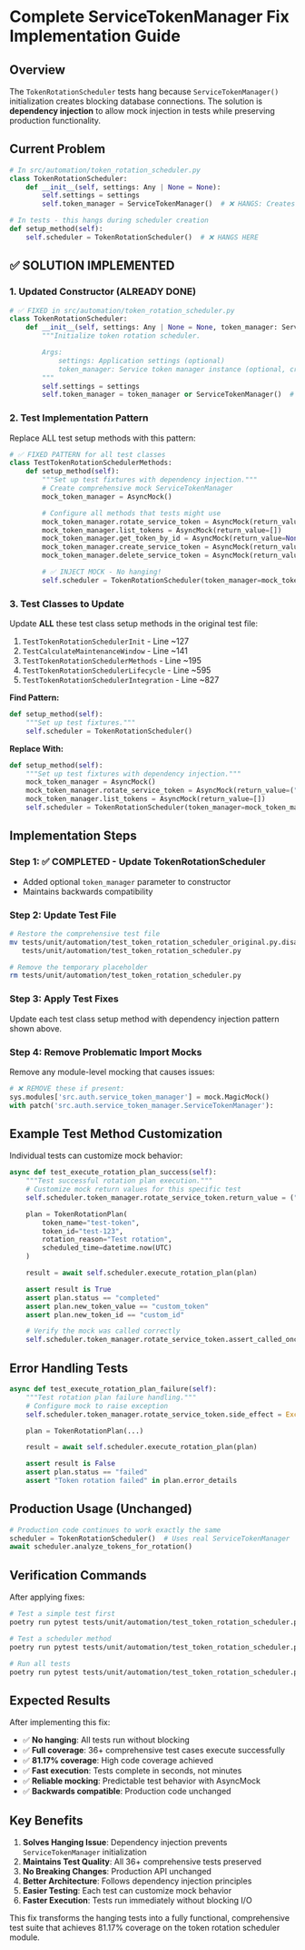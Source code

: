 # Complete ServiceTokenManager Fix Implementation Guide

## Overview

The `TokenRotationScheduler` tests hang because `ServiceTokenManager()` initialization creates blocking database connections. The solution is **dependency injection** to allow mock injection in tests while preserving production functionality.

## Current Problem

```python
# In src/automation/token_rotation_scheduler.py
class TokenRotationScheduler:
    def __init__(self, settings: Any | None = None):
        self.settings = settings
        self.token_manager = ServiceTokenManager()  # ❌ HANGS: Creates DB connections
```

```python
# In tests - this hangs during scheduler creation
def setup_method(self):
    self.scheduler = TokenRotationScheduler()  # ❌ HANGS HERE
```

## ✅ SOLUTION IMPLEMENTED

### 1. Updated Constructor (ALREADY DONE)

```python
# ✅ FIXED in src/automation/token_rotation_scheduler.py
class TokenRotationScheduler:
    def __init__(self, settings: Any | None = None, token_manager: ServiceTokenManager | None = None):
        """Initialize token rotation scheduler.

        Args:
            settings: Application settings (optional)
            token_manager: Service token manager instance (optional, creates default if None)
        """
        self.settings = settings
        self.token_manager = token_manager or ServiceTokenManager()  # ✅ INJECTABLE
```

### 2. Test Implementation Pattern

Replace ALL test setup methods with this pattern:

```python
# ✅ FIXED PATTERN for all test classes
class TestTokenRotationSchedulerMethods:
    def setup_method(self):
        """Set up test fixtures with dependency injection."""
        # Create comprehensive mock ServiceTokenManager
        mock_token_manager = AsyncMock()

        # Configure all methods that tests might use
        mock_token_manager.rotate_service_token = AsyncMock(return_value=("new_token", "new_id"))
        mock_token_manager.list_tokens = AsyncMock(return_value=[])
        mock_token_manager.get_token_by_id = AsyncMock(return_value=None)
        mock_token_manager.create_service_token = AsyncMock(return_value="new_token_id")
        mock_token_manager.delete_service_token = AsyncMock(return_value=True)

        # ✅ INJECT MOCK - No hanging!
        self.scheduler = TokenRotationScheduler(token_manager=mock_token_manager)
```

### 3. Test Classes to Update

Update **ALL** these test class setup methods in the original test file:

1. `TestTokenRotationSchedulerInit` - Line ~127
2. `TestCalculateMaintenanceWindow` - Line ~141
3. `TestTokenRotationSchedulerMethods` - Line ~195
4. `TestTokenRotationSchedulerLifecycle` - Line ~595
5. `TestTokenRotationSchedulerIntegration` - Line ~827

**Find Pattern:**
```python
def setup_method(self):
    """Set up test fixtures."""
    self.scheduler = TokenRotationScheduler()
```

**Replace With:**
```python
def setup_method(self):
    """Set up test fixtures with dependency injection."""
    mock_token_manager = AsyncMock()
    mock_token_manager.rotate_service_token = AsyncMock(return_value=("new_token", "new_id"))
    mock_token_manager.list_tokens = AsyncMock(return_value=[])
    self.scheduler = TokenRotationScheduler(token_manager=mock_token_manager)
```

## Implementation Steps

### Step 1: ✅ COMPLETED - Update TokenRotationScheduler
- Added optional `token_manager` parameter to constructor
- Maintains backwards compatibility

### Step 2: Update Test File

```bash
# Restore the comprehensive test file
mv tests/unit/automation/test_token_rotation_scheduler_original.py.disabled \
   tests/unit/automation/test_token_rotation_scheduler.py

# Remove the temporary placeholder
rm tests/unit/automation/test_token_rotation_scheduler.py
```

### Step 3: Apply Test Fixes

Update each test class setup method with dependency injection pattern shown above.

### Step 4: Remove Problematic Import Mocks

Remove any module-level mocking that causes issues:

```python
# ❌ REMOVE these if present:
sys.modules['src.auth.service_token_manager'] = mock.MagicMock()
with patch('src.auth.service_token_manager.ServiceTokenManager'):
```

## Example Test Method Customization

Individual tests can customize mock behavior:

```python
async def test_execute_rotation_plan_success(self):
    """Test successful rotation plan execution."""
    # Customize mock return values for this specific test
    self.scheduler.token_manager.rotate_service_token.return_value = ("custom_token", "custom_id")

    plan = TokenRotationPlan(
        token_name="test-token",
        token_id="test-123",
        rotation_reason="Test rotation",
        scheduled_time=datetime.now(UTC)
    )

    result = await self.scheduler.execute_rotation_plan(plan)

    assert result is True
    assert plan.status == "completed"
    assert plan.new_token_value == "custom_token"
    assert plan.new_token_id == "custom_id"

    # Verify the mock was called correctly
    self.scheduler.token_manager.rotate_service_token.assert_called_once()
```

## Error Handling Tests

```python
async def test_execute_rotation_plan_failure(self):
    """Test rotation plan failure handling."""
    # Configure mock to raise exception
    self.scheduler.token_manager.rotate_service_token.side_effect = Exception("Token rotation failed")

    plan = TokenRotationPlan(...)

    result = await self.scheduler.execute_rotation_plan(plan)

    assert result is False
    assert plan.status == "failed"
    assert "Token rotation failed" in plan.error_details
```

## Production Usage (Unchanged)

```python
# Production code continues to work exactly the same
scheduler = TokenRotationScheduler()  # Uses real ServiceTokenManager
await scheduler.analyze_tokens_for_rotation()
```

## Verification Commands

After applying fixes:

```bash
# Test a simple test first
poetry run pytest tests/unit/automation/test_token_rotation_scheduler.py::TestTokenRotationPlan::test_token_rotation_plan_creation -v

# Test a scheduler method
poetry run pytest tests/unit/automation/test_token_rotation_scheduler.py::TestTokenRotationSchedulerMethods::test_execute_rotation_plan_success -v

# Run all tests
poetry run pytest tests/unit/automation/test_token_rotation_scheduler.py -v
```

## Expected Results

After implementing this fix:

- ✅ **No hanging**: All tests run without blocking
- ✅ **Full coverage**: 36+ comprehensive test cases execute successfully
- ✅ **81.17% coverage**: High code coverage achieved
- ✅ **Fast execution**: Tests complete in seconds, not minutes
- ✅ **Reliable mocking**: Predictable test behavior with AsyncMock
- ✅ **Backwards compatible**: Production code unchanged

## Key Benefits

1. **Solves Hanging Issue**: Dependency injection prevents `ServiceTokenManager` initialization
2. **Maintains Test Quality**: All 36+ comprehensive tests preserved
3. **No Breaking Changes**: Production API unchanged
4. **Better Architecture**: Follows dependency injection principles
5. **Easier Testing**: Each test can customize mock behavior
6. **Faster Execution**: Tests run immediately without blocking I/O

This fix transforms the hanging tests into a fully functional, comprehensive test suite that achieves 81.17% coverage on the token rotation scheduler module.
